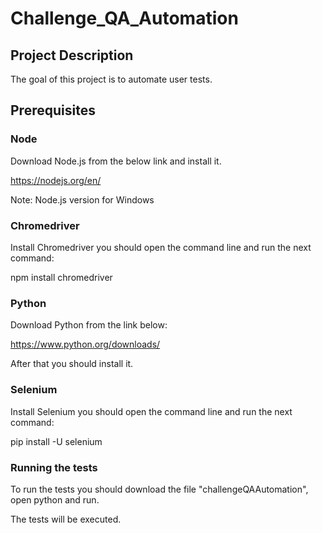 # Challenge_QA_Automation

## Project Description 
The goal of this project is to automate user tests.

## Prerequisites
### Node
Download Node.js from the below link and install it.

https://nodejs.org/en/

Note: Node.js version for Windows

### Chromedriver
Install Chromedriver you should open the command line and run the next command:

npm install chromedriver

### Python
Download Python from the link below:

https://www.python.org/downloads/

After that you should install it.

### Selenium
Install Selenium you should open the command line and run the next command:

pip install -U selenium

### Running the tests
To run the tests you should download the file "challengeQAAutomation", open python and run.

The tests will be executed.

